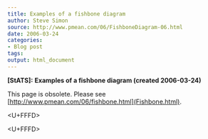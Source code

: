 ```yaml
---
title: Examples of a fishbone diagram
author: Steve Simon
source: http://www.pmean.com/06/FishboneDiagram-06.html
date: 2006-03-24
categories:
- Blog post
tags:
output: html_document
---
```

**[StATS]:** **Examples of a fishbone diagram
(created 2006-03-24)**

This page is obsolete. Please see
[http://www.pmean.com/06/fishbone.html](Fishbone.html).

<U+FFFD>
<!---More--->
<U+FFFD>

<!---Do not use
**[StATS]:** **Examples of a fishbone diagram
<U+FFFD>
--->

